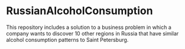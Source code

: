 # RussianAlcoholConsumption
This repository includes a solution to a business problem in which a company wants to discover 10 other regions in Russia that have similar alcohol consumption patterns to Saint Petersburg.
